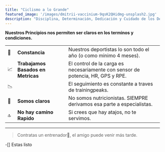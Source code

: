 ```yaml
---
title: "Ciclismo a lo Grande"
featured_image: '/images/dmitrii-vaccinium-9qsK2QHidmg-unsplash2.jpg'
description: "Disciplina, Determinación, Dedicación y Cuidado de los Detalles"
---
```


**Nuestros Principios nos permiten ser claros en los terminos y condiciones.**

| | |  |
| ----------- | ----------- | ----------- |
| 💪| **Constancia**  | Nuestros deportistas lo son todo el año (o como minimo 4 meses).     |
| 📈| **Trabajamos Basados en Metricas** | El control de la carga es necesariamente con sensor de potencia, HR,  GPS y RPE.| 
| 📉|  |El seguimiento es constante a traves de trainingpeaks.  |
| 📣|**Somos claros** | No somos nutricionistas. SIEMPRE derivamos esa parte a especialistas. | 
| 🔝|**No hay camino Rapido** | Si crees que hay atajos, no te servimos. | 

----

> Contratas un entrenador🤝, el amigo puede venir más tarde.

-[] Estas listo
